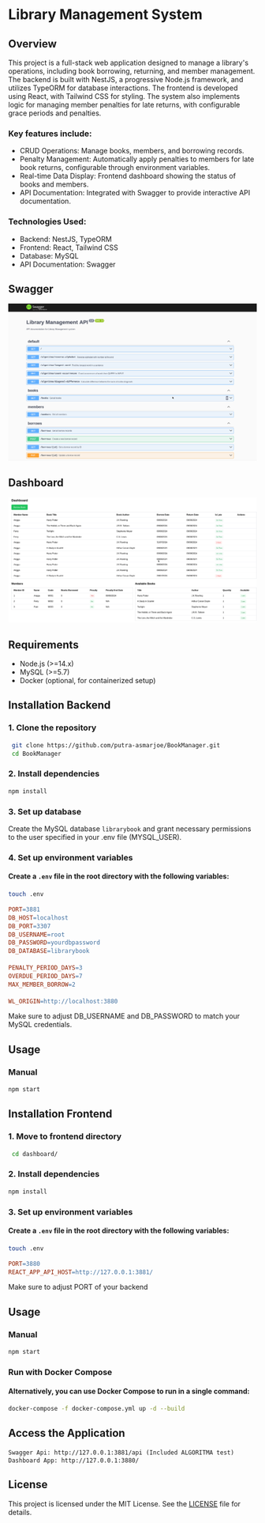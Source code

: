 # Library Management System

## Overview

This project is a full-stack web application designed to manage a library's operations, including book borrowing, returning, and member management. The backend is built with NestJS, a progressive Node.js framework, and utilizes TypeORM for database interactions. The frontend is developed using React, with Tailwind CSS for styling. The system also implements logic for managing member penalties for late returns, with configurable grace periods and penalties.

### Key features include:
- CRUD Operations: Manage books, members, and borrowing records.
- Penalty Management: Automatically apply penalties to members for late book returns, configurable through environment variables.
- Real-time Data Display: Frontend dashboard showing the status of books and members.
- API Documentation: Integrated with Swagger to provide interactive API documentation.

### Technologies Used:

- Backend: NestJS, TypeORM
- Frontend: React, Tailwind CSS
- Database: MySQL
- API Documentation: Swagger

## Swagger
![Schema](ss/swagger.png)

## Dashboard
![Schema](ss/dashboard.png)


## Requirements
- Node.js (>=14.x)
- MySQL (>=5.7)
- Docker (optional, for containerized setup)



## Installation Backend

### 1. Clone the repository

```bash
 git clone https://github.com/putra-asmarjoe/BookManager.git
 cd BookManager
```

### 2. Install dependencies 

```bash
npm install
```

### 3. Set up database
Create the MySQL database `librarybook` and grant necessary permissions to the user specified in your .env file (MYSQL_USER).


### 4. Set up environment variables
#### Create a `.env` file in the root directory with the following variables:

```bash
touch .env
```

```makefile
PORT=3881
DB_HOST=localhost
DB_PORT=3307
DB_USERNAME=root
DB_PASSWORD=yourdbpassword
DB_DATABASE=librarybook

PENALTY_PERIOD_DAYS=3
OVERDUE_PERIOD_DAYS=7
MAX_MEMBER_BORROW=2

WL_ORIGIN=http://localhost:3880
```
Make sure to adjust DB_USERNAME and DB_PASSWORD to match your MySQL credentials.

## Usage

### Manual

```bash
npm start
```


## Installation Frontend

### 1. Move to frontend directory

```bash
 cd dashboard/
```

### 2. Install dependencies 

```bash
npm install
```

### 3. Set up environment variables
#### Create a `.env` file in the root directory with the following variables:

```bash
touch .env
```

```makefile
PORT=3880
REACT_APP_API_HOST=http://127.0.0.1:3881/
```
Make sure to adjust PORT of your backend

## Usage

### Manual

```bash
npm start
```

### Run with Docker Compose
 #### Alternatively, you can use Docker Compose to run in a single command:
 ```bash
 docker-compose -f docker-compose.yml up -d --build
 ```

## Access the Application
```
Swagger Api: http://127.0.0.1:3881/api (Included ALGORITMA test)
Dashboard App: http://127.0.0.1:3880/
```


## License

This project is licensed under the MIT License. See the [LICENSE](LICENSE) file for details.
